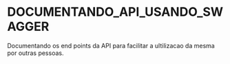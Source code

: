 # DOCUMENTANDO_API_USANDO_SWAGGER
 Documentando os end points da API para facilitar a ultilizacao da mesma por outras pessoas.
